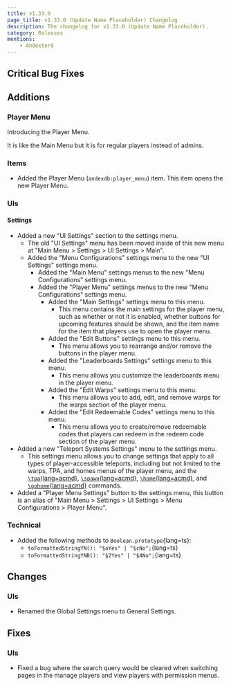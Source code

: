```yaml
---
title: v1.33.0
page_title: v1.33.0 (Update Name Placeholder) Changelog
description: The changelog for v1.33.0 (Update Name Placeholder).
category: Releases
mentions:
    - Andexter8
---
```


<template-Stub />

## Critical Bug Fixes

## Additions

### Player Menu

Introducing the Player Menu.

It is like the Main Menu but it is for regular players instead of admins.

### Items

-   Added the Player Menu (`andexdb:player_menu`) item. This item opens the new Player Menu.

### UIs

#### Settings

-   Added a new "UI Settings" section to the settings menu.
    -   The old "UI Settings" menu has been moved inside of this new menu at "Main Menu > Settings > UI Settings > Main".
    -   Added the "Menu Configurations" settings menu to the new "UI Settings" settings menu.
        -   Added the "Main Menu" settings menus to the new "Menu Configurations" settings menu.
        -   Added the "Player Menu" settings menus to the new "Menu Configurations" settings menu.
            -   Added the "Main Settings" settings menu to this menu.
                -   This menu contains the main settings for the player menu, such as whether or not it is enabled, whether buttons for upcoming features should be shown, and the item name for the item that players use to open the player menu.
            -   Added the "Edit Buttons" settings menu to this menu.
                -   This menu allows you to rearrange and/or remove the buttons in the player menu.
            -   Added the "Leaderboards Settings" settings menu to this menu.
                -   This menu allows you customize the leaderboards menu in the player menu.
            -   Added the "Edit Warps" settings menu to this menu.
                -   This menu allows you to add, edit, and remove warps for the warps section of the player menu.
            -   Added the "Edit Redeemable Codes" settings menu to this menu.
                -   This menu allows you to create/remove redeemable codes that players can redeem in the redeem code section of the player menu.
-   Added a new "Teleport Systems Settings" menu to the settings menu.
    -   This settings menu allows you to change settings that apply to all types of player-accessible teleports, including but not limited to the warps, TPA, and homes menus of the player menu, and the [`\tpa`{lang=acmd}](../commands-list/-tpa), [`\spawn`{lang=acmd}](../commands-list/-spawn), [`\home`{lang=acmd}](../commands-list/-home), and [`\gohome`{lang=acmd}](../commands-list/-gohome) commands.
-   Added a "Player Menu Settings" button to the settings menu, this button is an alias of "Main Menu > Settings > UI Settings > Menu Configurations > Player Menu".

### Technical

-   Added the following methods to `Boolean.prototype`{lang=ts}:
    -   `toFormattedStringYN(): "§aYes" | "§cNo";`{lang=ts}
    -   `toFormattedStringYNB(): "§2Yes" | "§4No";`{lang=ts}

## Changes

### UIs

-   Renamed the Global Settings menu to General Settings.

## Fixes

### UIs

-   Fixed a bug where the search query would be cleared when switching pages in the manage players and view players with permission menus.

